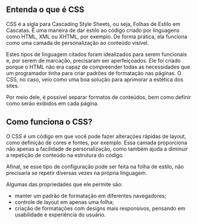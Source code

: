 ## Entenda o que é CSS



CSS é a sigla para Cascading Style Sheets, ou seja, Folhas de Estilo em Cascatas. É uma maneira de dar estilo ao código criado por linguagens como HTML, XML ou XHTML, por exemplo. De forma prática, ela funciona como uma camada de personalização ao conteúdo visível.

Estes tipos de linguagem citados foram idealizados para serem funcionais e, por serem de marcação, precisaram ser aperfeiçoados. Ele foi criado porque o HTML não era capaz de compreender todas as necessidades que um programador tinha para criar padrões de formatação nas páginas. O CSS, no caso, veio como uma boa solução para aprimorar a estética dos sites.

Por meio dele, é possível separar formatos de conteúdos, bem como definir como serão exibidos em cada página.

## Como funciona o CSS?

O CSS é um código em que você pode fazer alterações rápidas de layout, como definição de cores e fontes, por exemplo. Essa camada proporciona não apenas a facilidade de personalização, como também ajuda a diminuir a repetição de conteúdo na estrutura do código.

Afinal, se esse tipo de configuração pode ser feita na folha de estilo, não precisaria se repetir diversas vezes na própria linguagem.

Algumas das propriedades que ele permite são:

- manter um padrão de formatação em diferentes navegadores;
- controle de layout em apenas uma folha;
- criação de formatações com designs mais responsivos, pensando em usabilidade e experiência do usuário.
